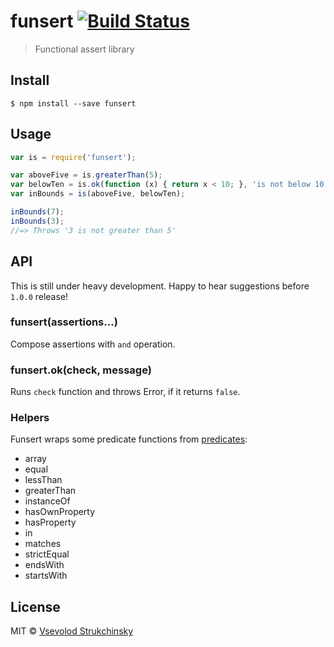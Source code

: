 # funsert [![Build Status](https://travis-ci.org/floatdrop/funsert.svg?branch=master)](https://travis-ci.org/floatdrop/funsert)

> Functional assert library

## Install

```
$ npm install --save funsert
```


## Usage

```js
var is = require('funsert');

var aboveFive = is.greaterThan(5);
var belowTen = is.ok(function (x) { return x < 10; }, 'is not below 10');
var inBounds = is(aboveFive, belowTen);

inBounds(7);
inBounds(3);
//=> Throws '3 is not greater than 5'
```


## API

This is still under heavy development. Happy to hear suggestions before `1.0.0` release!

### funsert(assertions...)

Compose assertions with `and` operation.

### funsert.ok(check, message)

Runs `check` function and throws Error, if it returns `false`.

### Helpers

Funsert wraps some predicate functions from [predicates](https://github.com/wookieb/predicates):

- array
- equal
- lessThan
- greaterThan
- instanceOf
- hasOwnProperty
- hasProperty
- in
- matches
- strictEqual
- endsWith
- startsWith

## License

MIT © [Vsevolod Strukchinsky](http://github.com/floatdrop)
